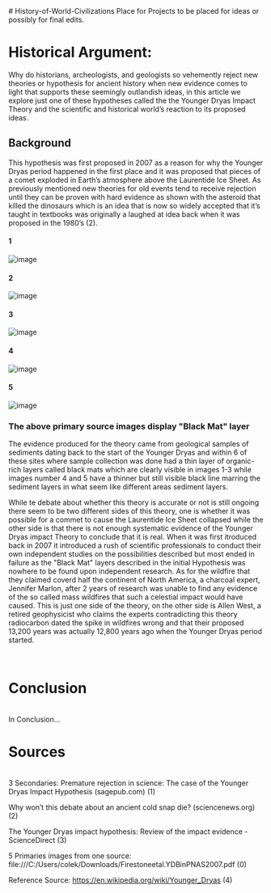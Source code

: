 <!DOCTYPE html>
<html> 
<head>   # History-of-World-Civilizations
Place for Projects to be placed for ideas or possibly for final edits.
</head>
 <title> Younger Dryas Impact Theory </title>

<body>
<h1> Historical Argument: </h1>
<p>  Why do historians, archeologists, and geologists so vehemently reject new theories or hypothesis for ancient history when new evidence comes to light that supports these seemingly outlandish ideas, in this article we explore just one of these hypotheses called the the Younger Dryas Impact Theory and the scientific and historical world’s reaction to its proposed ideas.

<h2> Background </h2>
This hypothesis was first proposed in 2007 as a reason for why the Younger Dryas period happened in the first place and it was proposed that pieces of a comet exploded in Earth’s atmosphere above the Laurentide Ice Sheet. As previously mentioned new theories for old events tend to receive rejection until they can be proven with hard evidence as shown with the asteroid that killed the dinosaurs which is an idea that is now so widely accepted that it’s taught in textbooks was originally a laughed at idea back when it was proposed in the 1980’s (2). 
</p>


  
<h4> 1 </h4> 

![image](https://github.com/colekightlinger/History-of-World-Civilizations/assets/25617747/825ee763-3c98-45fa-9bb2-8305e5b4f590) 
  <br>
  
<h4> 2 </h4>

![image](https://github.com/colekightlinger/History-of-World-Civilizations/assets/25617747/09e12600-3d6b-4cbb-85f3-31d977a3ffd5)
 <br>
  
<h4> 3 </h4>

![image](https://github.com/colekightlinger/History-of-World-Civilizations/assets/25617747/5cf885dd-30a5-46f1-95bf-81cbb3b6a972)
 <br>
  
<h4> 4 </h4>

![image](https://github.com/colekightlinger/History-of-World-Civilizations/assets/25617747/36e7c56f-7c31-4521-aea7-4b3f0ef5856f)
 <br>
  
<h4> 5 </h4>

![image](https://github.com/colekightlinger/History-of-World-Civilizations/assets/25617747/19a2bcc6-5bb9-4863-a384-9bff05ea64be)
 <br>
 

<h3> The above primary source images display "Black Mat" layer </h3> 
The evidence produced for the theory came from geological samples of sediments dating back to the start of the Younger Dryas and within 6 of these sites where sample collection was done had a thin layer of organic-rich layers called black mats which are clearly visible in images 1-3 while images number 4 and 5 have a thinner but still visible black line marring the sediment layers in what seem like different areas sediment layers. 

<br> 

<p> While te debate about whether this theory is accurate or not is still ongoing there seem to be two different sides of this theory, one is whether it was possible for a commet to cause the Laurentide Ice Sheet collapsed while the other side is that there is not enough systematic evidence of the Younger Dryas impact Theory to conclude that it is real. When it was first itroduced back in 2007 it introduced a rush of scientific professionals to conduct their own independent studies on the possibilities described but most ended in failure as the "Black Mat" layers described in the initial Hypothesis was nowhere to be found upon independent research. As for the wildfire that they claimed coverd half the continent of North America, a charcoal expert, Jennifer Marlon, after 2 years of research was unable to find any evidence of the so called mass wildfires that such a celestial impact would have caused. This is just one side of the theory, on the other side is Allen West, a retired geophysicist who claims the experts contradicting this theory radiocarbon dated the spike in wildfires wrong and that their proposed 13,200 years was actually 12,800 years ago when the Younger Dryas period started. 

</p>


<br>




<h1> Conclusion </h1>
<br> In Conclusion... 




  

<h1> Sources </h1>

<br>
  3 Secondaries: Premature rejection in science: The case of the Younger Dryas Impact Hypothesis (sagepub.com) (1) 

Why won’t this debate about an ancient cold snap die? (sciencenews.org) (2) 

The Younger Dryas impact hypothesis: Review of the impact evidence - ScienceDirect (3) 

  5 Primaries images from one source: file:///C:/Users/colek/Downloads/Firestoneetal.YDBinPNAS2007.pdf (0) 

  Reference Source: https://en.wikipedia.org/wiki/Younger_Dryas (4) 
</body>
</html>
